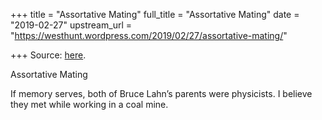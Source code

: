 +++
title = "Assortative Mating"
full_title = "Assortative Mating"
date = "2019-02-27"
upstream_url = "https://westhunt.wordpress.com/2019/02/27/assortative-mating/"

+++
Source: [here](https://westhunt.wordpress.com/2019/02/27/assortative-mating/).

Assortative Mating

If memory serves, both of Bruce Lahn’s parents were physicists. I
believe they met while working in a coal mine.
